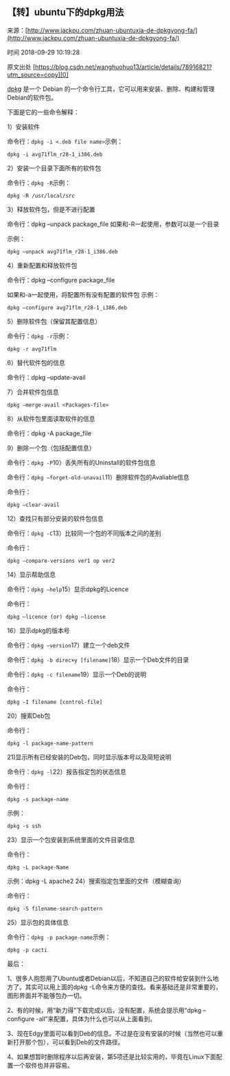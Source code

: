 ## 【转】ubuntu下的dpkg用法

来源：[http://www.jackpu.com/zhuan-ubuntuxia-de-dpkgyong-fa/](http://www.jackpu.com/zhuan-ubuntuxia-de-dpkgyong-fa/)

时间 2018-09-29 10:19:28


原文出处    [https://blog.csdn.net/wanghuohuo13/article/details/78916821?utm_source=copy][0]

[dpkg][1]
是一个 Debian 的一个命令行工具，它可以用来安装、删除、构建和管理Debian的软件包。

下面是它的一些命令解释：


1）安装软件

命令行：`dpkg -i <.deb file name>`示例：

```
dpkg -i avg71flm_r28-1_i386.deb
```


2）安装一个目录下面所有的软件包

命令行：`dpkg -R`示例：

```
dpkg -R /usr/local/src
```

3）释放软件包，但是不进行配置

命令行：dpkg –unpack package_file 如果和-R一起使用，参数可以是一个目录

示例：

```
dpkg –unpack avg71flm_r28-1_i386.deb
```

4）重新配置和释放软件包

命令行：dpkg –configure package_file

如果和-a一起使用，将配置所有没有配置的软件包
示例：

```
dpkg –configure avg71flm_r28-1_i386.deb
```

5）删除软件包（保留其配置信息）

命令行：`dpkg -r`示例：

```
dpkg -r avg71flm
```

6）替代软件包的信息

命令行：dpkg –update-avail</packages-file>

7）合并软件包信息

```
dpkg –merge-avail <Packages-file>
```

8）从软件包里面读取软件的信息

命令行：dpkg -A package_file

9）删除一个包（包括配置信息）

命令行：`dpkg -P`10）丢失所有的Uninstall的软件包信息

命令行：`dpkg –forget-old-unavail`11）删除软件包的Avaliable信息

命令行：

```
dpkg –clear-avail
```

12）查找只有部分安装的软件包信息

命令行：`dpkg -C`13）比较同一个包的不同版本之间的差别

命令行：

```
dpkg –compare-versions ver1 op ver2
```

14）显示帮助信息

命令行：`dpkg –help`15）显示dpkg的Licence

命令行：

```
dpkg –licence (or) dpkg –license
```

16）显示dpkg的版本号

命令行：`dpkg –version`17）建立一个deb文件

命令行：`dpkg -b direc×y [filename]`18）显示一个Deb文件的目录

命令行：`dpkg -c filename`19）显示一个Deb的说明

命令行：

```
dpkg -I filename [control-file]
```


20）搜索Deb包

命令行：

```
dpkg -l package-name-pattern
```

21)显示所有已经安装的Deb包，同时显示版本号以及简短说明

命令行：`dpkg -l`22）报告指定包的状态信息

命令行：

```
dpkg -s package-name
```

示例：

```
dpkg -s ssh
```

23）显示一个包安装到系统里面的文件目录信息

命令行：

```
dpkg -L package-Name
```

示例：dpkg -L apache2
24）搜索指定包里面的文件（模糊查询）

命令行：

```
dpkg -S filename-search-pattern
```

25）显示包的具体信息

命令行：`dpkg -p package-name`示例：

```
dpkg -p cacti
```

最后：

1、很多人抱怨用了Ubuntu或者Debian以后，不知道自己的软件给安装到什么地方了。其实可以用上面的dpkg -L命令来方便的查找。看来基础还是非常重要的，图形界面并不能够包办一切。

2、有的时候，用“新力得”下载完成以后，没有配置，系统会提示用“dpkg –configure -all”来配置，具体为什么也可以从上面看到。

3、现在Edgy里面可以看到Deb的信息。不过是在没有安装的时候（当然也可以重新打开那个包），可以看到Deb的文件路径。

4、如果想暂时删除程序以后再安装，第5项还是比较实用的，毕竟在Linux下面配置一个软件也并非容易。


[0]: https://blog.csdn.net/wanghuohuo13/article/details/78916821?utm_source=copy
[1]: https://www.dpkg.org/